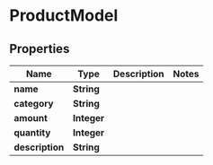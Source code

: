 

# ProductModel


## Properties

| Name | Type | Description | Notes |
|------------ | ------------- | ------------- | -------------|
|**name** | **String** |  |  |
|**category** | **String** |  |  |
|**amount** | **Integer** |  |  |
|**quantity** | **Integer** |  |  |
|**description** | **String** |  |  |



